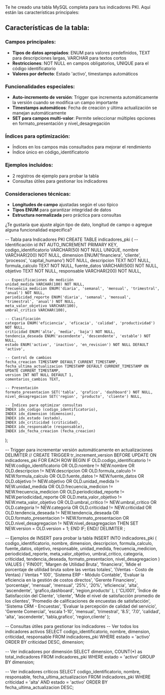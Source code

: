 Te he creado una tabla MySQL completa para tus indicadores PKI. Aquí están las características principales:

## **Características de la tabla:**

### **Campos principales:**
- **Tipos de datos apropiados**: ENUM para valores predefinidos, TEXT para descripciones largas, VARCHAR para textos cortos
- **Restricciones**: NOT NULL en campos obligatorios, UNIQUE para el código identificatorio
- **Valores por defecto**: Estado 'activo', timestamps automáticos

### **Funcionalidades especiales:**
- **Auto-incremento de versión**: Trigger que incrementa automáticamente la versión cuando se modifica un campo importante
- **Timestamps automáticos**: Fecha de creación y última actualización se manejan automáticamente
- **SET para campos multi-valor**: Permite seleccionar múltiples opciones en formato_presentación y nivel_desagregación

### **Índices para optimización:**
- Índices en los campos más consultados para mejorar el rendimiento
- Índice único en código_identificatorio

### **Ejemplos incluidos:**
- 2 registros de ejemplo para probar la tabla
- Consultas útiles para gestionar los indicadores

### **Consideraciones técnicas:**
- **Longitudes de campo** ajustadas según el uso típico
- **Tipos ENUM** para garantizar integridad de datos
- **Estructura normalizada** pero práctica para consultas

¿Te gustaría que ajuste algún tipo de dato, longitud de campo o agregue alguna funcionalidad específica?

-- Tabla para Indicadores PKI
CREATE TABLE indicadores_pki (
    -- Identificación
    id INT AUTO_INCREMENT PRIMARY KEY,
    codigo_identificatorio VARCHAR(50) NOT NULL UNIQUE,
    nombre VARCHAR(200) NOT NULL,
    dimension ENUM('financiera', 'cliente', 'procesos', 'capital_humano') NOT NULL,
    descripcion TEXT NOT NULL,
    formula_calculo TEXT NOT NULL,
    fuente_datos VARCHAR(500) NOT NULL,
    objetivo TEXT NOT NULL,
    responsable VARCHAR(200) NOT NULL,
    
    -- Especificaciones de medición
    unidad_medida VARCHAR(100) NOT NULL,
    frecuencia_medicion ENUM('diaria', 'semanal', 'mensual', 'trimestral', 'anual') NOT NULL,
    periodicidad_reporte ENUM('diaria', 'semanal', 'mensual', 'trimestral', 'anual') NOT NULL,
    meta_valor_objetivo VARCHAR(100),
    umbral_critico VARCHAR(100),
    
    -- Clasificación
    categoria ENUM('eficiencia', 'eficacia', 'calidad', 'productividad') NOT NULL,
    criticidad ENUM('alta', 'media', 'baja') NOT NULL,
    tendencia_deseada ENUM('ascendente', 'descendente', 'estable') NOT NULL,
    estado ENUM('activo', 'inactivo', 'en_revision') NOT NULL DEFAULT 'activo',
    
    -- Control de cambios
    fecha_creacion TIMESTAMP DEFAULT CURRENT_TIMESTAMP,
    fecha_ultima_actualizacion TIMESTAMP DEFAULT CURRENT_TIMESTAMP ON UPDATE CURRENT_TIMESTAMP,
    version INT NOT NULL DEFAULT 1,
    comentarios_cambios TEXT,
    
    -- Presentación
    formato_presentacion SET('tabla', 'grafico', 'dashboard') NOT NULL,
    nivel_desagregacion SET('region', 'producto', 'cliente') NULL,
    
    -- Índices para optimizar consultas
    INDEX idx_codigo (codigo_identificatorio),
    INDEX idx_dimension (dimension),
    INDEX idx_estado (estado),
    INDEX idx_criticidad (criticidad),
    INDEX idx_responsable (responsable),
    INDEX idx_fecha_creacion (fecha_creacion)
);

-- Trigger para incrementar versión automáticamente en actualizaciones
DELIMITER //
CREATE TRIGGER tr_increment_version 
BEFORE UPDATE ON indicadores_pki
FOR EACH ROW 
BEGIN
    IF OLD.codigo_identificatorio != NEW.codigo_identificatorio OR
       OLD.nombre != NEW.nombre OR
       OLD.descripcion != NEW.descripcion OR
       OLD.formula_calculo != NEW.formula_calculo OR
       OLD.fuente_datos != NEW.fuente_datos OR
       OLD.objetivo != NEW.objetivo OR
       OLD.unidad_medida != NEW.unidad_medida OR
       OLD.frecuencia_medicion != NEW.frecuencia_medicion OR
       OLD.periodicidad_reporte != NEW.periodicidad_reporte OR
       OLD.meta_valor_objetivo != NEW.meta_valor_objetivo OR
       OLD.umbral_critico != NEW.umbral_critico OR
       OLD.categoria != NEW.categoria OR
       OLD.criticidad != NEW.criticidad OR
       OLD.tendencia_deseada != NEW.tendencia_deseada OR
       OLD.formato_presentacion != NEW.formato_presentacion OR
       OLD.nivel_desagregacion != NEW.nivel_desagregacion
    THEN
        SET NEW.version = OLD.version + 1;
    END IF;
END//
DELIMITER ;

-- Ejemplos de INSERT para probar la tabla
INSERT INTO indicadores_pki (
    codigo_identificatorio, nombre, dimension, descripcion, formula_calculo, 
    fuente_datos, objetivo, responsable, unidad_medida, frecuencia_medicion, 
    periodicidad_reporte, meta_valor_objetivo, umbral_critico, categoria, 
    criticidad, tendencia_deseada, formato_presentacion, nivel_desagregacion
) VALUES 
(
    'FIN001', 
    'Margen de Utilidad Bruta', 
    'financiera', 
    'Mide el porcentaje de utilidad bruta sobre las ventas totales',
    '(Ventas - Costo de Ventas) / Ventas * 100',
    'Sistema ERP - Módulo Contable',
    'Evaluar la eficiencia en la gestión de costos directos',
    'Gerente Financiero',
    'porcentaje',
    'mensual',
    'mensual',
    '25%',
    '20%',
    'eficiencia',
    'alta',
    'ascendente',
    'grafico,dashboard',
    'region,producto'
),
(
    'CLI001',
    'Índice de Satisfacción del Cliente',
    'cliente',
    'Mide el nivel de satisfacción promedio de los clientes',
    'Promedio de calificaciones de encuestas de satisfacción',
    'Sistema CRM - Encuestas',
    'Evaluar la percepción de calidad del servicio',
    'Gerente Comercial',
    'escala 1-10',
    'mensual',
    'trimestral',
    '8.5',
    '7.0',
    'calidad',
    'alta',
    'ascendente',
    'tabla,grafico',
    'region,cliente'
);

-- Consultas útiles para gestionar los indicadores
-- Ver todos los indicadores activos
SELECT codigo_identificatorio, nombre, dimension, criticidad, responsable 
FROM indicadores_pki 
WHERE estado = 'activo' 
ORDER BY criticidad DESC, dimension;

-- Ver indicadores por dimensión
SELECT dimension, COUNT(*) as total_indicadores
FROM indicadores_pki 
WHERE estado = 'activo'
GROUP BY dimension;

-- Ver indicadores críticos
SELECT codigo_identificatorio, nombre, responsable, fecha_ultima_actualizacion
FROM indicadores_pki 
WHERE criticidad = 'alta' AND estado = 'activo'
ORDER BY fecha_ultima_actualizacion DESC;